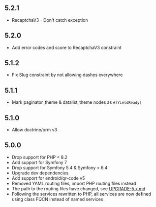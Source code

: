 5.2.1
-----

* RecaptchaV3 - Don't catch exception

5.2.0
-----

* Add error codes and score to RecaptchaV3 constraint

5.1.2
-----

* Fix Slug constraint by not allowing dashes everywhere

5.1.1
-----

* Mark paginator_theme & datalist_theme nodes as `#[YieldReady]`

5.1.0
-----

* Allow doctrine/orm v3

5.0.0
-----

* Drop support for PHP < 8.2
* Add support for Symfony 7
* Drop support for Symfony 5.4 & Symfony < 6.4
* Upgrade dev dependencies
* Add support for endroid/qr-code v5
* Removed YAML routing files, import PHP routing files instead
* The path to the routing files have changed, see [UPGRADE-5.x.md](UPGRADE-5.x.md)
* Following the services rewritten to PHP, all services are now defined using class FQCN instead of named services

